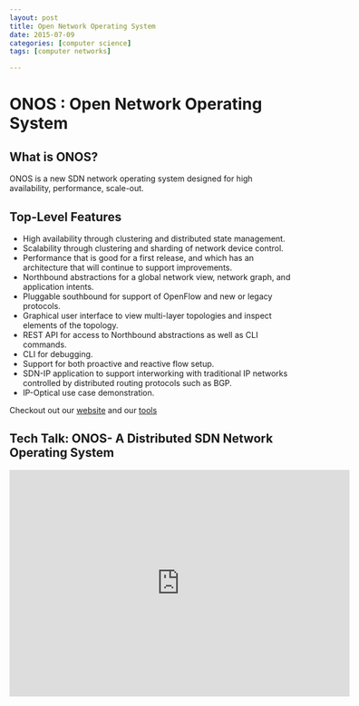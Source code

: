 ```yaml
---
layout: post
title: Open Network Operating System
date: 2015-07-09
categories: [computer science]
tags: [computer networks]

---
```



ONOS : Open Network Operating System
====================================

## What is ONOS?
ONOS is a new SDN network operating system designed for high availability,
performance, scale-out.

## Top-Level Features

* High availability through clustering and distributed state management.
* Scalability through clustering and sharding of network device control.
* Performance that is good for a first release, and which has an architecture
  that will continue to support improvements.
* Northbound abstractions for a global network view, network graph, and
  application intents.
* Pluggable southbound for support of OpenFlow and new or legacy protocols.
* Graphical user interface to view multi-layer topologies and inspect elements
  of the topology.
* REST API for access to Northbound abstractions as well as CLI commands.
* CLI for debugging.
* Support for both proactive and reactive flow setup.
* SDN-IP application to support interworking with traditional IP networks
  controlled by distributed routing protocols such as BGP.
* IP-Optical use case demonstration.

Checkout out our [website](http://www.onosproject.org) and our
[tools](http://www.onosproject.org/software/#tools)

## Tech Talk: ONOS- A Distributed SDN Network Operating System

<iframe width="600" height="400" src="https://www.youtube.com/embed/cTHVwZ9FzN4" frameborder="0" allowfullscreen></iframe>

